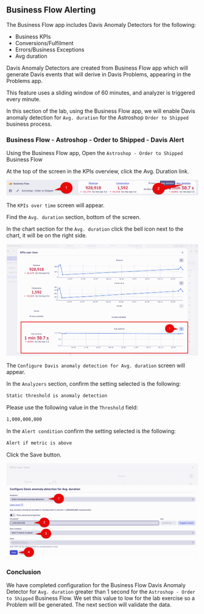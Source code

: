 ## Business Flow Alerting

The Business Flow app includes Davis Anomaly Detectors for the following: 

* Business KPIs 
* Conversions/Fulfilment
* Errors/Business Exceptions
* Avg duration

Davis Anomaly Detectors are created from Business Flow app which will generate Davis events that will derive in Davis Problems, appearing in the Problems app.

This feature uses a sliding window of 60 minutes, and analyzer is triggered every minute.

In this section of the lab, using the Business Flow app,  we will enable Davis anomaly detection for `Avg. duration` for the Astroshop `Order to Shipped` business process. 

### Business Flow - Astroshop - Order to Shipped - Davis Alert

Using the Business Flow app, Open the `Astroshop - Order to Shipped` Business Flow

At the top of the screen in the KPIs overview,  click the Avg. Duration link.

![Business Flow Alert 1](../../../assets/images/07_bizevents_business_flow_alerting_1.png)

The `KPIs over time` screen will appear.  

Find the `Avg. duration` section,  bottom of the screen.

In the chart section for the `Avg. duration` click the bell icon next to the chart,  it will be on the right side.

![Business Flow Alert 2](../../../assets/images/07_bizevents_business_flow_alerting_2.png)

The `Configure Davis anomaly detection for Avg. duration` screen will appear.

In the `Analyzers` section, confirm the setting selected is the following:

```txt
Static threshold is anomaly detection
```

Please use the following value in the `Threshold` field:

```txt
1,000,000,000
```

In the `Alert condition` confirm the setting selected is the following: 

```txt
Alert if metric is above
```

Click the Save button.

![Business Flow Alert 3](../../../assets/images/07_bizevents_business_flow_alerting_3.png)


### Conclusion

We have completed configuration for the Business Flow Davis Anomaly Detector for  `Avg. duration` greater than 1 second for the `Astroshop - Order to Shipped` Business Flow.  We set this value to low for the lab exercise so a Problem will be generated. The next section will validate the data.  